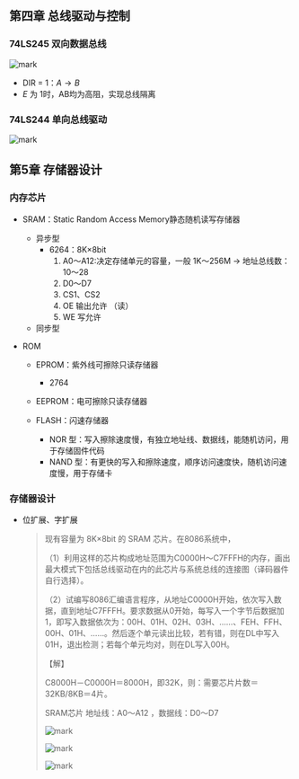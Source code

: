 ## 第四章 总线驱动与控制

### 74LS245 双向数据总线

![mark](http://media.sumblog.cn/blog/20181230/BMDO9Dj7XI3p.png?imageMogr2/thumbnail/!80p)

- DIR = 1：$A\to B$
- $E$ 为 1时，AB均为高阻，实现总线隔离

### 74LS244 单向总线驱动

![mark](http://media.sumblog.cn/blog/20181230/lPAs7bxDzz3K.png?imageMogr2/thumbnail/!80p)

## 第5章 存储器设计

### 内存芯片

- SRAM：Static Random Access Memory静态随机读写存储器
  - 异步型
    - 6264：8K×8bit
      1. A0～A12:决定存储单元的容量，一般 1K～256M → 地址总线数：10～28
      2. D0～D7
      3. CS1、CS2
      4. OE 输出允许 （读）
      5. WE 写允许
  - 同步型

- ROM

  - EPROM：紫外线可擦除只读存储器

    - 2764



  - EEPROM：电可擦除只读存储器 

  - FLASH：闪速存储器

    - NOR 型：写入擦除速度慢，有独立地址线、数据线，能随机访问，用于存储固件代码
    - NAND 型：有更快的写入和擦除速度，顺序访问速度快，随机访问速度慢，用于存储卡

### 存储器设计

- 位扩展、字扩展

  > 现有容量为 8K×8bit 的 SRAM 芯片。在8086系统中，
  >
  > （1）利用这样的芯片构成地址范围为C0000H～C7FFFH的内存，画出最大模式下包括总线驱动在内的此芯片与系统总线的连接图（译码器件自行选择）。
  >
  > （2）试编写8086汇编语言程序，从地址C0000H开始，依次写入数据，直到地址C7FFFH。要求数据从0开始，每写入一个字节后数据加1，即写入数据依次为：00H、01H、02H、03H、……、FEH、FFH、 00H、01H、……。然后逐个单元读出比较，若有错，则在DL中写入01H，退出检测；若每个单元均对，则在DL写入00H。
  >
  > 【解】
  >
  > C8000H－C0000H＝8000H，即32K，则：需要芯片片数＝32KB/8KB＝4片。
  >
  > SRAM芯片  地址线：A0～A12 ，数据线：D0～D7
  >
  > ![mark](http://media.sumblog.cn/blog/20181230/cm9tkS6uTY6c.png?imageMogr2/thumbnail/!60p)
  >
  > ![mark](http://media.sumblog.cn/blog/20181230/nxsVCSaCeUOa.png)
  >
  > ![mark](http://media.sumblog.cn/blog/20181230/DVL7yIj8wpNC.png?imageMogr)

